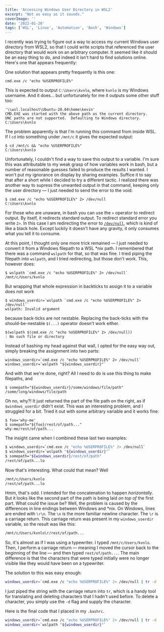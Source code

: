 ```yaml
---
title: 'Accessing Windows User Directory in WSL2'
excerpt: "Not as easy as it sounds."
coverImage: ''
date: '2022-01-20'
tags: ['WSL', 'Linux', 'Automation', 'Bash', 'Windows']
---
```


I recently was trying to figure out a way to access my current Windows user directory from WSL2, so that I could write scripts that referenced the user directory that would work on an arbitrary computer. It seemed like it should be an easy thing to do, and indeed it isn't hard to find solutions online. Here's one that appears frequently:

One solution that appears pretty frequently is this one:

```plain-text
cmd.exe /c "echo %USERPROFILE%"
```

This is expected to output `C:\Users\kvnlo`, where `kvnlo` is my Windows username. And it does... but unfortunately for me it outputs some other stuff too:

```plain-text
'\\wsl.localhost\Ubuntu-20.04\home\kevin'
CMD.EXE was started with the above path as the current directory.
UNC paths are not supported.  Defaulting to Windows directory.
C:\Users\kvnlo
```

The problem apparently is that I'm running this command from inside WSL. If I `cd` into something under `/mnt/c` it gives the expected output:

```plain-text
$ cd /mnt/c && "echo %USERPROFILE%"
C:\Users\kvnlo
```

Unfortunately, I couldn't find a way to save this output to a variable. I'm sure this was attributable to my weak grasp of how variables work in bash, but a number of reasonable guesses failed to produce the results I wanted. I won't put my ignorance on display by sharing examples. Suffice it to say that after a short while I decided to try a different tactic. I realized there was another way to supress the unwanted output in that command, keeping only the user directory — I just needed to send the error to the void:

```plain-text
$ cmd.exe /c "echo %USERPROFILE%" 2> /dev/null
C:\Users\kvnlo
```

For those who are unaware, in bash you can use the `>` operator to redirect output. By itself, it redirects standard output. To redirect standard error you write `2>`. In this case I am redirecting the error to [`/dev/null`](https://linuxhint.com/what_is_dev_null/), which is kind of like a black hole. Except luckily it doesn't have any gravity, it only consumes what you tell it to consume.

At this point, I thought only one more trick remained — I just needed to convert it from a Windows filepath to a WSL *nix path. I remembered that there was a command `wslpath` for that, so that was fine. I tried piping the filepath into `wslpath`, and I tried redirecting, but those don't work. This, however does:

```plain-text
$ wslpath `cmd.exe /c "echo %USERPROFILE%" 2> /dev/null`
/mnt/c/Users/kvnlo
```

But wrapping that whole expression in backticks to assign it to a variable does not work

```plain-text
$ windows_userdir=`wslpath `cmd.exe /c "echo %USERPROFILE%" 2> /dev/null``
wslpath: Invalid argument
```

because back-ticks are not nestable. Replacing the back-ticks with the should-be-nestable `$(...)` operator doesn't work either.  

```plain-text
$(wslpath $(cmd.exe /c "echo %USERPROFILE%" 2> /dev/null))
: No such file or directory
```

Instead of bashing my head against that wall, I opted for the easy way out, simply breaking the assignment into two parts:

```plain-text
windows_userdir=`cmd.exe /c "echo %USERPROFILE%" 2> /dev/null`
windows_userdir=`wslpath "${windows_userdir}"`
```

And with that we're done, right? All I need to do is use this thing to make filepaths, and

```plain-text
$ somepath="${windows_userdir}/some/windows/file/path"
/some/long/windows/file/path
```

Oh no, why?! It just returned the part of the file path on the right, as if `$windows_userdir` didn't exist. This was an interesting problem, and I struggled for a bit. Tried it out with some arbitrary variable and it works fine:

```plain-text
$ foo='why-me'
$ somepath="${foo}/rest/of/path..."
why-me/rest/of/path...
```

The insight came when I combined these last two examples:

```sh
$ windows_userdir=`cmd.exe /c "echo %USERPROFILE%" 2> /dev/null`
$ windows_userdir=`wslpath "${windows_userdir}"`
$ somepath="${windows_userdir}/rest/of/path"
/rest/of/path...lo
```

Now that's interesting. What could that mean? Well

```bash
/mnt/c/Users/kvnlo
/rest/of/path...lo
```

Hmm, that's odd. I intended for the concatenation to happen _horizontally_. But it looks like the second part of the path is being laid _on top of_ the first part. What could the issue be? Well, the problem is caused by the differences in line endings between Windows and *nix. On Windows, lines are ended with `\r\n`. The `\n` is the more familiar newline character. The `\r` is a carriage return. This carriage return was present in my `windows_userdir` variable, so the result was like this:

```sh
/mnt/c/Users/kvnlo\r/rest/of/path...
```

So, it's almost as if I was using a typewriter. I typed `/mnt/c/Users/kvnlo`. Then, I perform a carriage return — meaning I moved the cursor back to the beginning of the line — and then typed `rest/of/path...`. The main difference is that the characters that were typed initially were no longer visible like they would have been on a typewriter.

The solution to this was easy enough:

```sh
windows_userdir=`cmd.exe /c "echo %USERPROFILE%" 2> /dev/null | tr -d '\r'`
```

I just piped the string with the carriage return into `tr`, which is a handy tool for translating and deleting characters that I hadn't used before. To delete a character, you simply use the `-d` flag and supply the character.

Here is the final code that I placed in my `.bashrc`.

```sh
windows_userdir=`cmd.exe /c "echo %USERPROFILE%" 2> /dev/null | tr -d '\r'`
windows_userdir=`wslpath "${windows_userdir}"`
```
